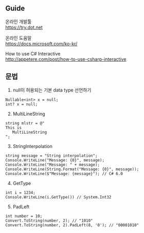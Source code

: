 ## Guide
온라인 개발툴   
https://try.dot.net   

온라인 도움말   
https://docs.microsoft.com/ko-kr/

How to use C# Interactive   
http://appetere.com/post/how-to-use-csharp-interactive   

## 문법
1. null이 허용되는 기본 data type 선언하기
```
Nullable<int> x = null; 
int? x = null; 
```
2. MultiLineString
```
string mlstr = @"
This is
   MultiLineString
";
```
3. StringInterpolation
```
string message = "String interpolation";
Console.WriteLine("Message: {0}", message); 
Console.WriteLine("Message: " + message); 
Console.WriteLine(String.Format("Message: {0}", message)); 
Console.WriteLine($"Message: {message}"); // C# 6.0 
```
4. GetType
```
int i = 1234;
Console.WriteLine(i.GetType()) // System.Int32
```
5. PadLeft
```
int number = 10; 
Convert.ToString(number, 2); // "1010"
Convert.ToString(number, 2).PadLeft(8, '0'); // "00001010"
```

